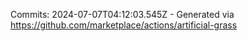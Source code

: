 Commits: 2024-07-07T04:12:03.545Z - Generated via https://github.com/marketplace/actions/artificial-grass
<br>

